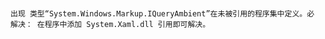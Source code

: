 
#
    出现 类型“System.Windows.Markup.IQueryAmbient”在未被引用的程序集中定义。必
    解决： 在程序中添加 System.Xaml.dll 引用即可解决。